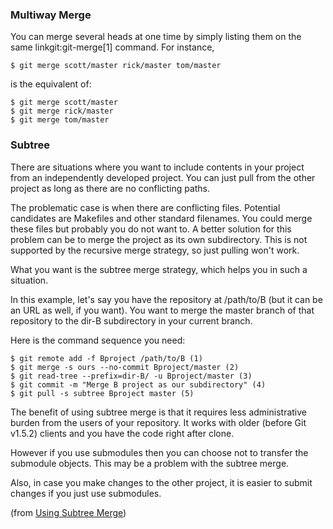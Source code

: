 ### Multiway Merge ###

You can merge several heads at one time by simply listing them on the same 
linkgit:git-merge[1] command.  For instance,

	$ git merge scott/master rick/master tom/master
	
is the equivalent of:

	$ git merge scott/master
	$ git merge rick/master
	$ git merge tom/master

### Subtree ###

There are situations where you want to include contents in your project from 
an independently developed project. You can just pull from the other project 
as long as there are no conflicting paths.

The problematic case is when there are conflicting files. Potential 
candidates are Makefiles and other standard filenames. You could merge 
these files but probably you do not want to. A better solution for this 
problem can be to merge the project as its own subdirectory. This is not 
supported by the recursive merge strategy, so just pulling won't work.

What you want is the subtree merge strategy, which helps you in such a situation.

In this example, let's say you have the repository at /path/to/B 
(but it can be an URL as well, if you want). You want to merge the master 
branch of that repository to the dir-B subdirectory in your current branch.

Here is the command sequence you need:

	$ git remote add -f Bproject /path/to/B (1)
	$ git merge -s ours --no-commit Bproject/master (2)
	$ git read-tree --prefix=dir-B/ -u Bproject/master (3)
	$ git commit -m "Merge B project as our subdirectory" (4)
	$ git pull -s subtree Bproject master (5)
	

The benefit of using subtree merge is that it requires less administrative 
burden from the users of your repository. It works with older 
(before Git v1.5.2) clients and you have the code right after clone.

However if you use submodules then you can choose not to transfer the 
submodule objects. This may be a problem with the subtree merge.

Also, in case you make changes to the other project, it is easier to 
submit changes if you just use submodules.

(from [Using Subtree Merge](http://www.kernel.org/pub/software/scm/git/docs/howto/using-merge-subtree.html))


